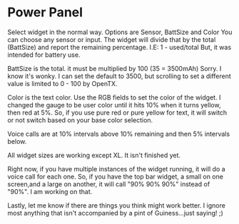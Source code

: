 # Power Panel
Select widget in the normal way.
Options are Sensor, BattSize and Color
  You can choose any sensor or input.
  The widget will divide that by the total (BattSize) and report the remaining percentage.
  I.E: 1 - used/total
  But, it was intended for battery use.
  
  BattSize is the total.
  it must be multiplied by 100 (35 = 3500mAh)
  Sorry. I know it's wonky. I can set the default to 3500, but scrolling to set a different value is limited to 0 - 100 by OpenTX.
  
  Color is the text color. Use the RGB fields to set the color of the widget.
  I changed the gauge to be user color until it hits 10% when it turns yellow, then red at 5%.
  So, if you use pure red or pure yellow for text, it will switch or not switch based on your base color selection.
  
Voice calls are at 10% intervals above 10% remaining and then 5% intervals below.

All widget sizes are working except XL. It isn't finished yet.

Right now, if you have multiple instances of the widget running, it will do a voice call for each one. So, if you have the top bar widget, a small on one screen,and a large on another, it will call "90% 90% 90%" instead of "90%". I am working on that.

Lastly, let me know if there are things you think might work better.
  I ignore most anything that isn't accompanied by a pint of Guiness...just saying! ;)
